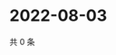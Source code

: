 # 2022-08-03

共 0 条

<!-- BEGIN WEIBO -->
<!-- 最后更新时间 Wed Aug 03 2022 23:01:34 GMT+0800 (China Standard Time) -->

<!-- END WEIBO -->
